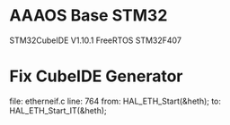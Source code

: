 # AAAOS Base STM32
STM32CubeIDE V1.10.1
FreeRTOS
STM32F407

# Fix CubeIDE Generator
file: etherneif.c
line: 764
from: HAL_ETH_Start(&heth);
to: HAL_ETH_Start_IT(&heth);

